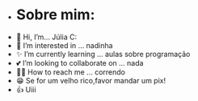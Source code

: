 - # Sobre mim:
- 🤠 Hi, I’m... Júlia C:
- 🎉 I’m interested in ... nadinha
- ✨ I’m currently learning ... aulas sobre programação
- 💕 I’m looking to collaborate on ... nada
- 🏃‍♂️ How to reach me ... correndo
- 😁 Se for um velho rico,favor mandar um pix!
- :+1: Uiii
<!---
juliacamargo04/juliacamargo04 is a ✨ special ✨ repository because its `README.md` (this file) appears on your GitHub profile.
You can click the Preview link to take a look at your changes.
--->
